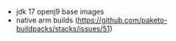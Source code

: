 - jdk 17 openj9 base images
- native arm builds (https://github.com/paketo-buildpacks/stacks/issues/51)

